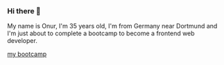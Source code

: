 ### Hi there 👋

My name is Onur, I'm 35 years old, I'm from Germany near Dortmund and I'm just about to complete a bootcamp to become a frontend web developer.

[my bootcamp](https://www.coding-bootcamps.eu/)

[](https://www.codewars.com/users/yueksek-onur/badges/large)

<!--
**yueksek-onur/yueksek-onur** is a ✨ _special_ ✨ repository because its `README.md` (this file) appears on your GitHub profile.

Here are some ideas to get you started:

- 🔭 I’m currently working on ...
- 🌱 I’m currently learning ...
- 👯 I’m looking to collaborate on ...
- 🤔 I’m looking for help with ...
- 💬 Ask me about ...
- 📫 How to reach me: ...
- 😄 Pronouns: ...
- ⚡ Fun fact: ...
-->
